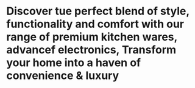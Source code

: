 # Discover tue perfect blend of style, functionality and comfort with our range of premium kitchen wares, advancef electronics, Transform your home into a haven of convenience & luxury
